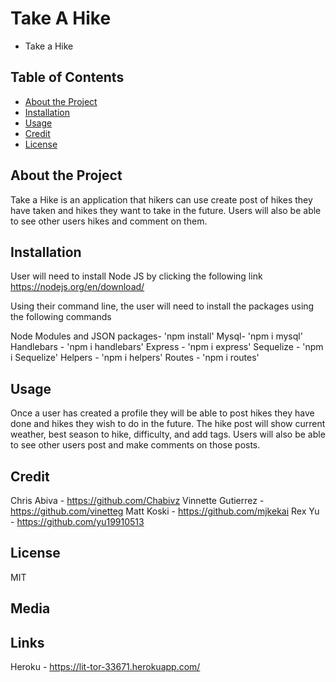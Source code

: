 # Take A Hike

- Take a Hike

## Table of Contents

- [About the Project](#about-the-project)
- [Installation](#installation)
- [Usage](#usage)
- [Credit](#credit)
- [License](#license)

## About the Project

Take a Hike is an application that hikers can use create post of hikes they have taken and hikes they want to take in the future. Users will also be able to see other users hikes and comment on them.

## Installation

User will need to install Node JS by clicking the following link https://nodejs.org/en/download/

Using their command line, the user will need to install the packages using the following commands

Node Modules and JSON packages- 'npm install'
Mysql- 'npm i mysql'
Handlebars - 'npm i handlebars'
Express - 'npm i express'
Sequelize - 'npm i Sequelize'
Helpers - 'npm i helpers'
Routes - 'npm i routes'

## Usage

Once a user has created a profile they will be able to post hikes they have done and hikes they wish to do in the future. The hike post will show current weather, best season to hike, difficulty, and add tags. Users will also be able to see other users post and make comments on those posts.

## Credit

Chris Abiva - https://github.com/Chabivz
Vinnette Gutierrez - https://github.com/vinetteg
Matt Koski - https://github.com/mjkekai
Rex Yu - https://github.com/yu19910513

## License

MIT

## Media

## Links

Heroku - https://lit-tor-33671.herokuapp.com/
